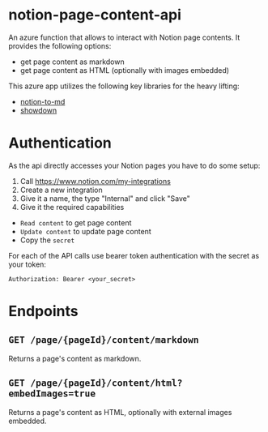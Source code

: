 # notion-page-content-api
An azure function that allows to interact with Notion page contents. It provides the following options:

- get page content as markdown
- get page content as HTML (optionally with images embedded)

This azure app utilizes the following key libraries for the heavy lifting:

- [notion-to-md](https://github.com/souvikinator/notion-to-md#api)
- [showdown](https://github.com/showdownjs/showdown#readme)

# Authentication
As the api directly accesses your Notion pages you have to do some setup:

1. Call https://www.notion.com/my-integrations
2. Create a new integration
3. Give it a name, the type "Internal" and click "Save"
4. Give it the required capabilities
  - `Read content` to get page content
  - `Update content` to update page content 
  - Copy the `secret`

For each of the API calls use bearer token authentication with the secret as your token:

```
Authorization: Bearer <your_secret>
```

# Endpoints
## `GET /page/{pageId}/content/markdown`
Returns a page's content as markdown.

## `GET /page/{pageId}/content/html?embedImages=true`
Returns a page's content as HTML, optionally with external images embedded.